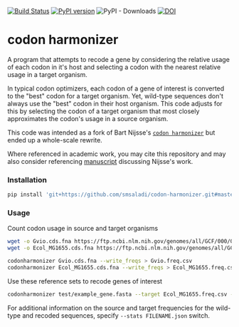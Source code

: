 [![Build Status](https://travis-ci.com/smsaladi/codon-harmonizer.svg?branch=master)](https://travis-ci.com/smsaladi/codon-slim)
[![PyPI version](https://badge.fury.io/py/codon-harmonizer.svg)](https://badge.fury.io/py/codon-harmonizer)
![PyPI - Downloads](https://img.shields.io/pypi/dm/codon-harmonizer)
[![DOI](https://data.caltech.edu/badge/209835343.svg)](https://data.caltech.edu/badge/latestdoi/266429793)

codon harmonizer
================

A program that attempts to recode a gene by considering the relative usage
of each codon in it's host and selecting a codon with the nearest relative
usage in a target organism.

In typical codon optimizers, each codon of a gene of interest is converted to
the "best" codon for a target organism. Yet, wild-type sequences don't always
use the "best" codon in their host organism. This code adjusts for this by
selecting the codon of a target organism that most closely approximates the 
codon's usage in a source organism.

This code was intended as a fork of Bart Nijsse's
[`codon harmonizer`](https://gitlab.com/wurssb/Codonharmonizer)
but ended up a whole-scale rewrite.

Where referenced in academic work, you may cite this repository and may also
consider referencing [manuscript](doi.org/10.1371/journal.pone.0184355)
discussing Nijsse's work.

### Installation
```bash
pip install 'git+https://github.com/smsaladi/codon-harmonizer.git#master'
```

### Usage

Count codon usage in source and target organisms
```bash
wget -o Gvio.cds.fna https://ftp.ncbi.nlm.nih.gov/genomes/all/GCF/000/011/385/GCF_000011385.1_ASM1138v1/GCF_000011385.1_ASM1138v1_cds_from_genomic.fna.gz
wget -o Ecol_MG1655.cds.fna https://ftp.ncbi.nlm.nih.gov/genomes/all/GCF/000/005/845/GCF_000005845.2_ASM584v2/GCF_000005845.2_ASM584v2_cds_from_genomic.fna.gz

codonharmonizer Gvio.cds.fna --write_freqs > Gvio.freq.csv
codonharmonizer Ecol_MG1655.cds.fna --write_freqs > Ecol_MG1655.freq.csv
```

Use these reference sets to recode genes of interest
```bash
codonharmonizer test/example_gene.fasta --target Ecol_MG1655.freq.csv --source Gvio.freq.csv
```

For additional information on the source and target frequencies for the
wild-type and recoded sequences, specify `--stats FILENAME.json` switch.
